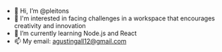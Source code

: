 - 👋 Hi, I’m @pleitons
- 👀 I'm interested in facing challenges in a workspace that encourages creativity and innovation
- 🌱 I’m currently learning Node.js and React
- 📫 My email: agustingall12@gmail.com
